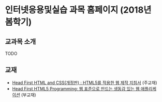 # 인터넷응용및실습 과목 홈페이지 (2018년 봄학기)



## 교과목 소개
TODO

## 교재
 * [Head First HTML and CSS(개정판) : HTML5를 적용한 웹 제작 지침서](http://www.hanbit.co.kr/store/books/look.php?p_code=B2497066676) (주교재)
 * [Head First HTML5 Programming: 웹 표준으로 만드는 생동감 있는 웹 애플리케이션](http://www.hanbit.co.kr/store/books/look.php?p_code=B5569294978) (부교재)
 
